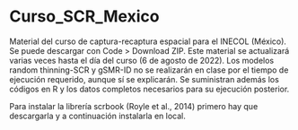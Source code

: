 # Curso_SCR_Mexico
Material del curso de captura-recaptura espacial para el INECOL (México). Se puede descargar con Code > Download ZIP. Este material se actualizará varias veces hasta el día del curso (6 de agosto de 2022). Los modelos random thinning-SCR y gSMR-ID no se realizarán en clase por el tiempo de ejecución requerido, aunque sí se explicarán. Se suministran además los códigos en R y los datos completos necesarios para su ejecución posterior.

Para instalar la librería scrbook (Royle et al., 2014) primero hay que descargarla y a continuación instalarla en local.

